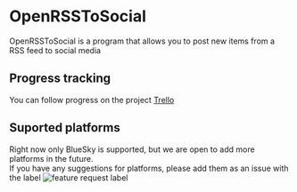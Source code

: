 # OpenRSSToSocial
OpenRSSToSocial is a program that allows you to post new items from a RSS feed to social media

## Progress tracking
You can follow progress on the project [Trello](https://trello.com/b/D2oH633y)

## Suported platforms
Right now only BlueSky is supported, but we are open to add more platforms in the future.<br/>
If you have any suggestions for platforms, please add them as an issue with the label ![feature request label](https://img.shields.io/github/labels/jacobscheelhansen/OpenRSSToSocial/feature%20request)
